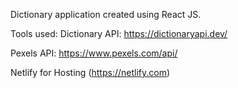 Dictionary application created using React JS.

Tools used:
Dictionary API:
https://dictionaryapi.dev/

Pexels API:
https://www.pexels.com/api/

Netlify for Hosting (https://netlify.com)

